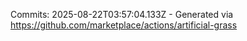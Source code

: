 Commits: 2025-08-22T03:57:04.133Z - Generated via https://github.com/marketplace/actions/artificial-grass
<br>

